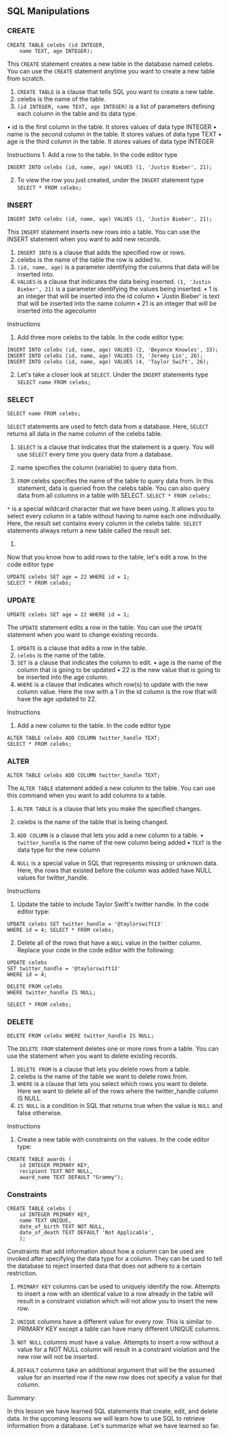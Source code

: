 ## SQL Manipulations

### CREATE 

```
CREATE TABLE celebs (id INTEGER, 
	name TEXT, age INTEGER);
 ```

This `CREATE` statement creates a new table in the database named celebs. 
You can use the `CREATE` statement anytime you want to create a new table from scratch.
1. `CREATE TABLE` is a clause that tells SQL you want to create a new table. 
2. celebs is the name of the table. 
3. `(id INTEGER, name TEXT, age INTEGER)` is a list of parameters defining each column in the table and its data type. 

•	id is the first column in the table. It stores values of data type INTEGER
•	name is the second column in the table. It stores values of data type TEXT
•	age is the third column in the table. It stores values of data type INTEGER

Instructions
1.
Add a row to the table. In the code editor type
```
INSERT INTO celebs (id, name, age) VALUES (1, 'Justin Bieber', 21);
```
2. To view the row you just created, under the `INSERT` statement type
`SELECT * FROM celebs;`

### INSERT

```
INSERT INTO celebs (id, name, age) VALUES (1, 'Justin Bieber', 21);
```
This `INSERT` statement inserts new rows into a table. You can use the INSERT statement when you want to add new records.
1. `INSERT INTO` is a clause that adds the specified row or rows. 
2. celebs is the name of the table the row is added to. 
3. `(id, name, age)` is a parameter identifying the columns that data will be inserted into. 
4. `VALUES` is a clause that indicates the data being inserted. 
`(1, 'Justin Bieber', 21)` is a parameter identifying the values being inserted.
•	1 is an integer that will be inserted into the id column
•	'Justin Bieber' is text that will be inserted into the name column
•	21 is an integer that will be inserted into the agecolumn

Instructions

1. Add three more celebs to the table. In the code editor type:
```
INSERT INTO celebs (id, name, age) VALUES (2, 'Beyonce Knowles', 33); 
INSERT INTO celebs (id, name, age) VALUES (3, 'Jeremy Lin', 26); 
INSERT INTO celebs (id, name, age) VALUES (4, 'Taylor Swift', 26);
```

2. Let's take a closer look at `SELECT`. Under the `INSERT` statements type
`SELECT name FROM celebs;`

### SELECT

`SELECT name FROM celebs;`

`SELECT` statements are used to fetch data from a database. Here, `SELECT` returns all data in the name column of the celebs table.
1. `SELECT` is a clause that indicates that the statement is a query. You will use `SELECT` every time you query data from a database. 

2. name specifies the column (variable) to query data from. 

3. `FROM` celebs specifies the name of the table to query data from. In this statement, data is queried from the celebs table. 
You can also query data from all columns in a table with SELECT.
`SELECT * FROM celebs;`

`*` is a special wildcard character that we have been using. It allows you to select every column in a table without having to name each one individually. Here, the result set contains every column in the celebs table.
`SELECT` statements always return a new table called the result set.

1.	
Now that you know how to add rows to the table, let's edit a row. In the code editor type
```
UPDATE celebs SET age = 22 WHERE id = 1; 
SELECT * FROM celebs;
```

### UPDATE

`UPDATE celebs SET age = 22 WHERE id = 1;`

The `UPDATE` statement edits a row in the table. 
You can use the `UPDATE` statement when you want to change existing records.
1. `UPDATE` is a clause that edits a row in the table. 
2. `celebs` is the name of the table. 
3. `SET` is a clause that indicates the column to edit.
•	age is the name of the column that is going to be updated
•	22 is the new value that is going to be inserted into the age column.
4. `WHERE` is a clause that indicates which row(s) to update with the new column value. Here the row with a 1 in the id column is the row that will have the age updated to 22.

Instructions

1. Add a new column to the table. In the code editor type
```
ALTER TABLE celebs ADD COLUMN twitter_handle TEXT; 
SELECT * FROM celebs;
```

### ALTER 

`ALTER TABLE celebs ADD COLUMN twitter_handle TEXT;`

The `ALTER TABLE` statement added a new column to the table. You can use this command when you want to add columns to a table.
1. `ALTER TABLE` is a clause that lets you make the specified changes. 
2. celebs is the name of the table that is being changed. 
3. `ADD COLUMN` is a clause that lets you add a new column to a table. 
•	`twitter_handle` is the name of the new column being added
•	`TEXT` is the data type for the new column

4. `NULL` is a special value in SQL that represents missing or unknown data. Here, the rows that existed before the column was added have NULL values for twitter_handle.

Instructions 

1. Update the table to include Taylor Swift's twitter handle. In the code editor type:
```
UPDATE celebs SET twitter_handle = '@taylorswift13' 
WHERE id = 4; SELECT * FROM celebs;
```

2. Delete all of the rows that have a `NULL` value in the twitter column. Replace your code in the code editor with the following:
```
UPDATE celebs 
SET twitter_handle = '@taylorswift13' 
WHERE id = 4; 

DELETE FROM celebs 
WHERE twitter_handle IS NULL; 

SELECT * FROM celebs;
```

### DELETE

`DELETE FROM celebs WHERE twitter_handle IS NULL;`

The `DELETE FROM` statement deletes one or more rows from a table. You can use the statement when you want to delete existing records.
1.	`DELETE FROM` is a clause that lets you delete rows from a table.
2.	celebs is the name of the table we want to delete rows from.
3.	`WHERE` is a clause that lets you select which rows you want to delete. Here we want to delete all of the rows where the twitter_handle column IS NULL.
4.	`IS NULL` is a condition in SQL that returns true when the value is `NULL` and false otherwise.

Instructions

1. Create a new table with constraints on the values. In the code editor type:
```
CREATE TABLE awards ( 
	id INTEGER PRIMARY KEY, 
	recipient TEXT NOT NULL, 
	award_name TEXT DEFAULT "Grammy");
```

### Constraints

```
CREATE TABLE celebs ( 
	id INTEGER PRIMARY KEY, 
	name TEXT UNIQUE, 
	date_of_birth TEXT NOT NULL, 
	date_of_death TEXT DEFAULT 'Not Applicable', 
	);
 ```
 
Constraints that add information about how a column can be used are invoked after specifying the data type for a column. They can be used to tell the database to reject inserted data that does not adhere to a certain restriction.

1. `PRIMARY KEY` columns can be used to uniquely identify the row. Attempts to insert a row with an identical value to a row already in the table will result in a constraint violation which will not allow you to insert the new row.

2. `UNIQUE` columns have a different value for every row. This is similar to PRIMARY KEY except a table can have many different UNIQUE columns.
3. `NOT NULL` columns must have a value. Attempts to insert a row without a value for a NOT NULL column will result in a constraint violation and the new row will not be inserted.
4. `DEFAULT` columns take an additional argument that will be the assumed value for an inserted row if the new row does not specify a value for that column.

Summary:

In this lesson we have learned SQL statements that create, edit, and delete data. In the upcoming lessons we will learn how to use SQL to retrieve information from a database.
Let's summarize what we have learned so far.




